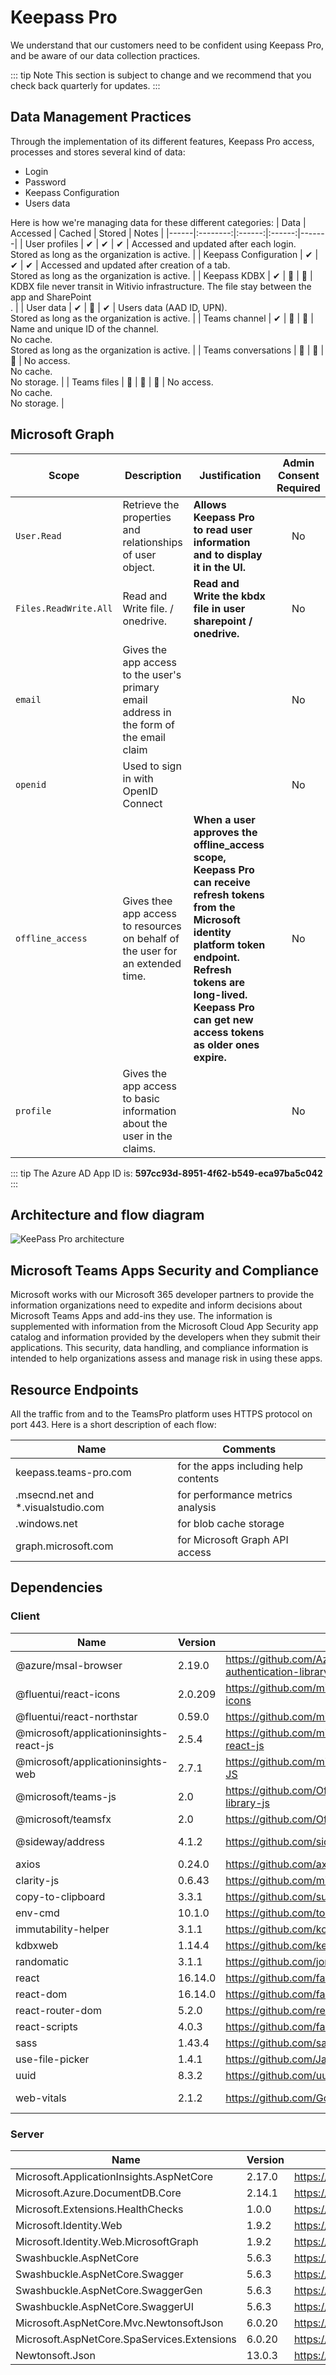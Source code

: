 ﻿# Keepass Pro

We understand that our customers need to be confident using Keepass Pro, and be aware of our data collection practices.

::: tip Note
This section is subject to change and we recommend that you check back quarterly for updates.
:::

## Data Management Practices

Through the implementation of its different features, Keepass Pro access, processes and stores several kind of data:
- Login
- Password 
- Keepass Configuration
- Users data

Here is how we're managing data for these different categories:
| Data | Accessed | Cached | Stored | Notes |
|------|:--------:|:------:|:------:|-------|
| User profiles | ✔ | ✔ | ✔ | Accessed and updated after each login.<br/>Stored as long as the organization is active. |
| Keepass Configuration | ✔ | ✔ | ✔ | Accessed and updated after creation of a tab.<br/>Stored as long as the organization is active. |
| Keepass KDBX | ✔ | 🚫 | 🚫 | KDBX file never transit in Witivio infrastructure. The file stay between the app and SharePoint<br/>. |
| User data | ✔ | 🚫 | ✔ | Users data (AAD ID, UPN).<br/>Stored as long as the organization is active. |
| Teams channel | ✔ | 🚫 | 🚫 | Name and unique ID of the channel.<br/>No cache.<br/>Stored as long as the organization is active. |
| Teams conversations | 🚫 | 🚫 | 🚫 | No access.<br/>No cache.<br/>No storage. |
| Teams files | 🚫 | 🚫 | 🚫 | No access.<br/>No cache.<br/>No storage. |

## Microsoft Graph

| Scope | Description | Justification | Admin Consent Required |
|-------|-------------|---------------|:----------------------:|
| ```User.Read``` | Retrieve the properties and relationships of user object. | **Allows Keepass Pro to read user information and to display it in the UI.** | No |
| ```Files.ReadWrite.All``` | Read and Write file. / onedrive. | **Read and Write the kbdx file in user sharepoint / onedrive.** | No |
|```email```| Gives the app access to the user's primary email address in the form of the email claim | | No |
|```openid```| Used to sign in with OpenID Connect | | No |
|```offline_access```| Gives thee app access to resources on behalf of the user for an extended time. | **When a user approves the offline_access scope, Keepass Pro can receive refresh tokens from the Microsoft identity platform token endpoint. Refresh tokens are long-lived. Keepass Pro can get new access tokens as older ones expire.** | No |
|```profile```| Gives the app access to basic information about the user in the claims.| | No |

::: tip
The Azure AD App ID is: **597cc93d-8951-4f62-b549-eca97ba5c042**
:::

## Architecture and flow diagram

![KeePass Pro architecture](/assets/img/keepass-architecture.png)

## Microsoft Teams Apps Security and Compliance

Microsoft works with our Microsoft 365 developer partners to provide the information organizations need to expedite and inform decisions about Microsoft Teams Apps and add-ins they use. The information is supplemented with information from the Microsoft Cloud App Security app catalog and information provided by the developers when they submit their applications. This security, data handling, and compliance information is intended to help organizations assess and manage risk in using these apps.

<!-- ::: tip Note
[Microsoft 365 App Compliance for Keepass Pro](https://docs.microsoft.com/en-us/microsoft-365-app-certification/teams/witivio-keepass-pro)
::: -->

## Resource Endpoints

All the traffic from and to the TeamsPro platform uses HTTPS protocol on port 443.
Here is a short description of each flow:

| Name | Comments |
|------|----------|
| keepass.teams-pro.com  | for the apps including help contents |
|.msecnd.net and *.visualstudio.com  | for performance metrics analysis |
|.windows.net | for blob cache storage |
|graph.microsoft.com | for Microsoft Graph API access |

## Dependencies

### Client

| Name | Version | Url | Licence |
| ---- | ------- | --- | ------- |
| @azure/msal-browser | 2.19.0 | https://github.com/AzureAD/microsoft-authentication-library-for-js | MIT |
| @fluentui/react-icons | 2.0.209 | https://github.com/microsoft/fluentui-system-icons | MIT |
| @fluentui/react-northstar | 0.59.0 | https://github.com/microsoft/fluentui | MIT |
| @microsoft/applicationinsights-react-js | 2.5.4 | https://github.com/microsoft/applicationinsights-react-js | MIT |
| @microsoft/applicationinsights-web | 2.7.1 | https://github.com/microsoft/ApplicationInsights-JS | MIT |
| @microsoft/teams-js | 2.0 | https://github.com/OfficeDev/microsoft-teams-library-js | MIT |
| @microsoft/teamsfx | 2.0 | https://github.com/OfficeDev/TeamsFx | MIT |
| @sideway/address | 4.1.2 | https://github.com/sideway/address | BSD-3-Clause |
| axios | 0.24.0 | https://github.com/axios/axios | MIT |
| clarity-js | 0.6.43 | https://github.com/microsoft/clarity | MIT |
| copy-to-clipboard | 3.3.1 | https://github.com/sudodoki/copy-to-clipboard | MIT |
| env-cmd | 10.1.0 | https://github.com/toddbluhm/env-cmd | MIT |
| immutability-helper | 3.1.1 | https://github.com/kolodny/immutability-helper | MIT |
| kdbxweb | 1.14.4 | https://github.com/keeweb/kdbxweb | MIT |
| randomatic | 3.1.1 | https://github.com/jonschlinkert/randomatic | MIT |
| react | 16.14.0 | https://github.com/facebook/react | MIT |
| react-dom | 16.14.0 | https://github.com/facebook/react | MIT |
| react-router-dom | 5.2.0 | https://github.com/remix-run/react-router | MIT |
| react-scripts | 4.0.3 | https://github.com/facebook/create-react-app | MIT |
| sass | 1.43.4 | https://github.com/sass/dart-sass | MIT |
| use-file-picker | 1.4.1 | https://github.com/Jaaneek/useFilePicker | MIT |
| uuid | 8.3.2 | https://github.com/uuidjs/uuid | MIT |
| web-vitals | 2.1.2 | https://github.com/GoogleChrome/web-vitals | Apache-2.0 |

### Server

| Name | Version | Url | Licence |
| ---- | ------- | --- | ------- |
| Microsoft.ApplicationInsights.AspNetCore | 2.17.0 | https://github.com/Microsoft/ApplicationInsights-dotnet | MIT |
| Microsoft.Azure.DocumentDB.Core | 2.14.1 | https://www.nuget.org/packages/Microsoft.Azure.DocumentDB.Core/2.14.1 |  |
| Microsoft.Extensions.HealthChecks | 1.0.0 | https://github.com/seven1986/HealthChecks |  |
| Microsoft.Identity.Web | 1.9.2 | https://github.com/AzureAD/microsoft-identity-web | MIT |
| Microsoft.Identity.Web.MicrosoftGraph | 1.9.2 | https://github.com/AzureAD/microsoft-identity-web | MIT |
| Swashbuckle.AspNetCore | 5.6.3 | https://github.com/domaindrivendev/Swashbuckle.AspNetCore.git |  |
| Swashbuckle.AspNetCore.Swagger | 5.6.3 | https://github.com/domaindrivendev/Swashbuckle.AspNetCore.git |  |
| Swashbuckle.AspNetCore.SwaggerGen | 5.6.3 | https://github.com/domaindrivendev/Swashbuckle.AspNetCore.git |  |
| Swashbuckle.AspNetCore.SwaggerUI | 5.6.3 | https://github.com/domaindrivendev/Swashbuckle.AspNetCore.git |  |
| Microsoft.AspNetCore.Mvc.NewtonsoftJson | 6.0.20 | https://github.com/dotnet/aspnetcore | MIT |
| Microsoft.AspNetCore.SpaServices.Extensions | 6.0.20 | https://github.com/dotnet/aspnetcore | MIT |
| Newtonsoft.Json | 13.0.3 | https://github.com/JamesNK/Newtonsoft.Json | MIT |